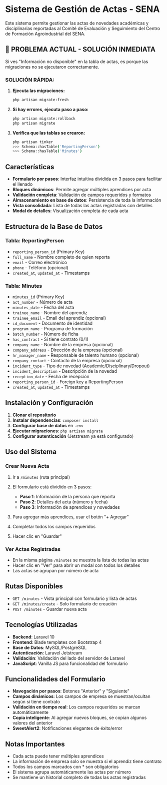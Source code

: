 # Sistema de Gestión de Actas - SENA

Este sistema permite gestionar las actas de novedades académicas y disciplinarias reportadas al Comité de Evaluación y Seguimiento del Centro de Formación Agroindustrial del SENA.

## 🚨 PROBLEMA ACTUAL - SOLUCIÓN INMEDIATA

Si ves "Información no disponible" en la tabla de actas, es porque las migraciones no se ejecutaron correctamente.

### **SOLUCIÓN RÁPIDA:**

1. **Ejecuta las migraciones:**
   ```bash
   php artisan migrate:fresh
   ```
   
2. **Si hay errores, ejecuta paso a paso:**
   ```bash
   php artisan migrate:rollback
   php artisan migrate
   ```

3. **Verifica que las tablas se crearon:**
   ```bash
   php artisan tinker
   >>> Schema::hasTable('ReportingPerson')
   >>> Schema::hasTable('Minutes')
   ```

## Características

- **Formulario por pasos**: Interfaz intuitiva dividida en 3 pasos para facilitar el llenado
- **Bloques dinámicos**: Permite agregar múltiples aprendices por acta
- **Validación completa**: Validación de campos requeridos y formatos
- **Almacenamiento en base de datos**: Persistencia de toda la información
- **Vista consolidada**: Lista de todas las actas registradas con detalles
- **Modal de detalles**: Visualización completa de cada acta

## Estructura de la Base de Datos

### Tabla: ReportingPerson
- `reporting_person_id` (Primary Key)
- `full_name` - Nombre completo de quien reporta
- `email` - Correo electrónico
- `phone` - Teléfono (opcional)
- `created_at`, `updated_at` - Timestamps

### Tabla: Minutes
- `minutes_id` (Primary Key)
- `act_number` - Número de acta
- `minutes_date` - Fecha del acta
- `trainee_name` - Nombre del aprendiz
- `trainee_email` - Email del aprendiz (opcional)
- `id_document` - Documento de identidad
- `program_name` - Programa de formación
- `batch_number` - Número de ficha
- `has_contract` - Si tiene contrato (0/1)
- `company_name` - Nombre de la empresa (opcional)
- `company_address` - Dirección de la empresa (opcional)
- `hr_manager_name` - Responsable de talento humano (opcional)
- `company_contact` - Contacto de la empresa (opcional)
- `incident_type` - Tipo de novedad (Academic/Disciplinary/Dropout)
- `incident_description` - Descripción de la novedad
- `reception_date` - Fecha de recepción
- `reporting_person_id` - Foreign key a ReportingPerson
- `created_at`, `updated_at` - Timestamps

## Instalación y Configuración

1. **Clonar el repositorio**
2. **Instalar dependencias**: `composer install`
3. **Configurar base de datos** en `.env`
4. **Ejecutar migraciones**: `php artisan migrate`
5. **Configurar autenticación** (Jetstream ya está configurado)

## Uso del Sistema

### Crear Nueva Acta

1. Ir a `/minutes` (ruta principal)
2. El formulario está dividido en 3 pasos:
   - **Paso 1**: Información de la persona que reporta
   - **Paso 2**: Detalles del acta (número y fecha)
   - **Paso 3**: Información de aprendices y novedades

3. Para agregar más aprendices, usar el botón "+ Agregar"
4. Completar todos los campos requeridos
5. Hacer clic en "Guardar"

### Ver Actas Registradas

- En la misma página `/minutes` se muestra la lista de todas las actas
- Hacer clic en "Ver" para abrir un modal con todos los detalles
- Las actas se agrupan por número de acta

## Rutas Disponibles

- `GET /minutes` - Vista principal con formulario y lista de actas
- `GET /minutes/create` - Solo formulario de creación
- `POST /minutes` - Guardar nueva acta

## Tecnologías Utilizadas

- **Backend**: Laravel 10
- **Frontend**: Blade templates con Bootstrap 4
- **Base de Datos**: MySQL/PostgreSQL
- **Autenticación**: Laravel Jetstream
- **Validación**: Validación del lado del servidor de Laravel
- **JavaScript**: Vanilla JS para funcionalidad del formulario

## Funcionalidades del Formulario

- **Navegación por pasos**: Botones "Anterior" y "Siguiente"
- **Campos dinámicos**: Los campos de empresa se muestran/ocultan según si tiene contrato
- **Validación en tiempo real**: Los campos requeridos se marcan automáticamente
- **Copia inteligente**: Al agregar nuevos bloques, se copian algunos valores del anterior
- **SweetAlert2**: Notificaciones elegantes de éxito/error

## Notas Importantes

- Cada acta puede tener múltiples aprendices
- La información de empresa solo se muestra si el aprendiz tiene contrato
- Todos los campos marcados con * son obligatorios
- El sistema agrupa automáticamente las actas por número
- Se mantiene un historial completo de todas las actas registradas
